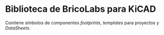 # Biblioteca de BricoLabs para KiCAD

Contiene símbolos de componentes _footprints_, _templates_ para
proyectos y _DataSheets_.
